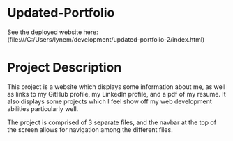 # Updated-Portfolio
See the deployed website here: (file:///C:/Users/lynem/development/updated-portfolio-2/index.html)

# Project Description
This project is a website which displays some information about me, as well as links to my GitHub profile, my LinkedIn profile, and a pdf of my resume. It also displays some projects which I feel show off my web development abilities particularly well.

The project is comprised of 3 separate files, and the navbar at the top of the screen allows for navigation among the different files.
